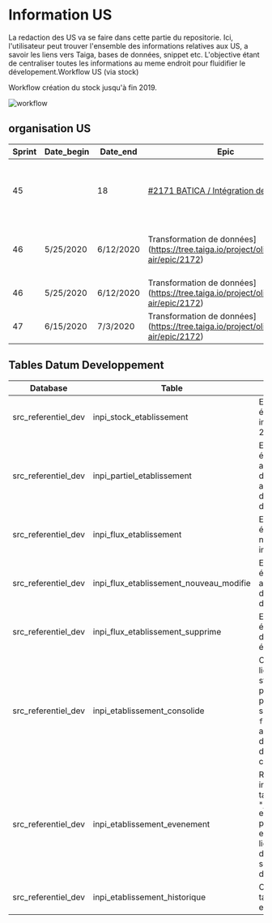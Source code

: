 # Information US

La redaction des US va se faire dans cette partie du repositorie. Ici, l'utilisateur peut trouver l'ensemble des informations relatives aux US, a savoir les liens vers Taiga, bases de données, snippet etc. L'objective étant de centraliser toutes les informations au meme endroit pour fluidifier le dévelopement.Workflow US (via stock)

Workflow création du stock jusqu'à fin 2019.

![workflow](https://www.lucidchart.com/publicSegments/view/d9e4494d-bfaf-4d0e-9e0f-53011cda7eb9/image.png)

## organisation US

| Sprint | Date_begin | Date_end  | Epic                                     | US                                                                                    | Status      | Task            | Comment                   | Snippet                                                                                   | Exemple |
|--------|------------|-----------|------------------------------------------|---------------------------------------------------------------------------------------|-------------|-----------------|---------------------------|-------------------------------------------------------------------------------------------|---------|
| 45     |            | 18        | [#2171 BATICA / Intégration de données](https://tree.taiga.io/project/olivierlubet-air/epic/2171)    |  [#2234 Intégrer les données Etablissements de l'INPI sous HIVE - historique de données](https://tree.taiga.io/project/olivierlubet-air/us/2234) | Done        |                 |                           | [Test acceptance 1](https://scm.saas.cagip.group.gca/PERNETTH/inseeinpi_matching/snippets/35)                                                                         |         |
| 46     | 5/25/2020  | 6/12/2020 | Transformation de données](https://tree.taiga.io/project/olivierlubet-air/epic/2172)| [#2411 Concatener les bases établissements de l'INPI [Initial/Partiel/New]](https://tree.taiga.io/project/olivierlubet-air/us/2411)             | Not Done    |                 |                           |                                                                                           | [US_2411](https://scm.saas.cagip.group.gca/PERNETTH/inseeinpi_matching/tree/master/US_Datum/Data_example/US_2411) |
| 46     | 5/25/2020  | 6/12/2020 | Transformation de données](https://tree.taiga.io/project/olivierlubet-air/epic/2172) |[#2412 Remplir et filtrer data EVT 1](https://tree.taiga.io/project/olivierlubet-air/us/2412)                                                    | Not Done    | 01 Redaction US | Améliorer test acceptance |  [Query_partiel](https://scm.saas.cagip.group.gca/PERNETTH/inseeinpi_matching/snippets/40), [Query_evenement](https://scm.saas.cagip.group.gca/PERNETTH/inseeinpi_matching/snippets/34) | [US_2412](https://scm.saas.cagip.group.gca/PERNETTH/inseeinpi_matching/tree/master/US_Datum/Data_example/US_2412) |
| 47     | 6/15/2020  | 7/3/2020  | Transformation de données](https://tree.taiga.io/project/olivierlubet-air/epic/2172) |  [#2464 Créer statut partiel et remplir EVT](https://tree.taiga.io/project/olivierlubet-air/us/2464)                                            | To be Added | 01 Redaction US | Ajouter test acceptance   |                                                                                           | [US_2464](https://scm.saas.cagip.group.gca/PERNETTH/inseeinpi_matching/tree/master/US_Datum/Data_example/US_2464) |                                           | To be Added |         |

## Tables Datum Developpement

| Database            | Table                                   | Description                                                                                                                                                                                           | URL                                                                                                                    | db_table                                                    | US   | Comments                            |
|---------------------|-----------------------------------------|-------------------------------------------------------------------------------------------------------------------------------------------------------------------------------------------------------|------------------------------------------------------------------------------------------------------------------------|-------------------------------------------------------------|------|-------------------------------------|
| src_referentiel_dev | inpi_stock_etablissement                | Ensemble des établissements immatriculés avant 2017                                                                                                                                                   | https://hp-cluster-datum.harmonie.com:8888/metastore/table/src_referentiel_dev/inpi_stock_etablissement                | src_referentiel_dev.inpi_stock_etablissement                | 2234 | En cours de télécharment, incomplet |
| src_referentiel_dev | inpi_partiel_etablissement              | Ensemble des établissements ayant fait l’object d’une correction du a une anomalie lors de la transmission d’un dossier                                                                               | https://hp-cluster-datum.harmonie.com:8888/metastore/table/src_referentiel_dev/inpi_partiel_etablissement              | src_referentiel_dev.inpi_partiel_etablissement              | 2234 | En cours de télécharment, incomplet |
| src_referentiel_dev | inpi_flux_etablissement                 | Ensemble des établissements nouvellement immatriculés                                                                                                                                                 | https://hp-cluster-datum.harmonie.com:8888/metastore/table/src_referentiel_dev/inpi_flux_etablissement                 | src_referentiel_dev.inpi_flux_etablissement                 | 2234 | En cours de télécharment, incomplet |
| src_referentiel_dev | inpi_flux_etablissement_nouveau_modifie | Ensemble des établissements ayant fait l’objet d’une modification d’information                                                                                                                       | https://hp-cluster-datum.harmonie.com:8888/metastore/table/src_referentiel_dev/inpi_flux_etablissement_nouveau_modifie | src_referentiel_dev.inpi_flux_etablissement_nouveau_modifie | 2234 | En cours de télécharment, incomplet |
| src_referentiel_dev | inpi_flux_etablissement_supprime        | Ensemble des établissements dont la fermeture a été acté                                                                                                                                              | https://hp-cluster-datum.harmonie.com:8888/metastore/table/src_referentiel_dev/inpi_flux_etablissement_supprime        | src_referentiel_dev.inpi_flux_etablissement_supprime        | 2234 | En cours de télécharment, incomplet |
| src_referentiel_dev | inpi_etablissement_consolide            | Concatenation des lignes des tables stocks (initial + partiel) et d’un premier néttoyage sur la table `flux_etablissement`, a savoir extraction de la dernière ligne d’une séquence en cas de doublon | https://hp-cluster-datum.harmonie.com:8888/metastore/table/src_referentiel_dev/inpi_etablissement_consolide            | src_referentiel_dev.inpi_etablissement_consolide            | 2411 |                                     |
| src_referentiel_dev | inpi_etablissement_evenement            | Retraitement intermédiaire des tables `*_nouveau_modifié` et `*_supprime`. Plus  précisément, enrichissement des lignes et extraction dernière ligne d’une séquence par date de transmission          | https://hp-cluster-datum.harmonie.com:8888/metastore/table/src_referentiel_dev/inpi_etablissement_evenement            | src_referentiel_dev.inpi_etablissement_evenement            | 2412 |                                     |
| src_referentiel_dev | inpi_etablissement_historique           | Concaténation des tables `*_consolide` et `*_evenement`.                                                                                                                                              | https://hp-cluster-datum.harmonie.com:8888/metastore/table/src_referentiel_dev/inpi_etablissement_historique           | src_referentiel_dev.inpi_etablissement_historique           | 2464 |                                     |
